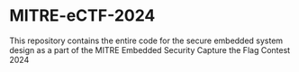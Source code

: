 # MITRE-eCTF-2024
This repository contains the entire code for the secure embedded system design as a part of the MITRE Embedded Security Capture the Flag Contest 2024
